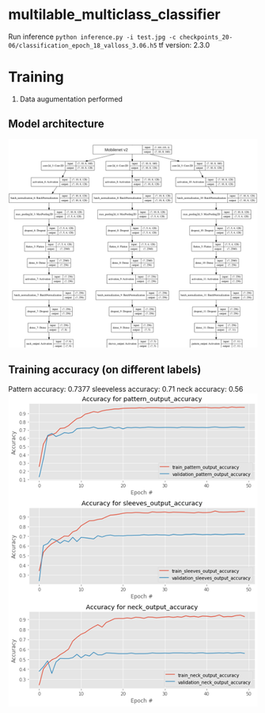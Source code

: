 # multilable_multiclass_classifier
Run inference `python inference.py -i test.jpg -c checkpoints_20-06/classification_epoch_18_valloss_3.06.h5`
tf version: 2.3.0

# Training
1. Data augumentation performed

## Model architecture
![alt text](https://github.com/nagasanthoshp/multilabel_multiclassifier/blob/main/images/model_edited.jpg)

## Training accuracy (on different labels)
Pattern accuracy: 0.7377
sleeveless accuracy: 0.71
neck accuracy: 0.56
![alt text](https://github.com/nagasanthoshp/multilabel_multiclassifier/blob/main/images/training_accs.png)

